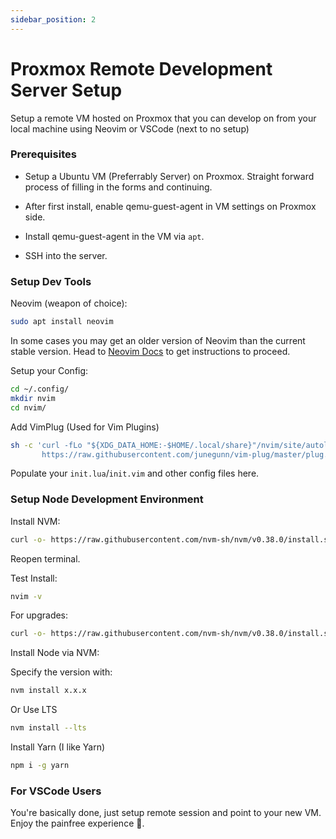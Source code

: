 ```yaml
---
sidebar_position: 2
---
```


# Proxmox Remote Development Server Setup

Setup a remote VM hosted on Proxmox that you can develop on from your local machine using Neovim or VSCode (next to no setup)

### Prerequisites

- Setup a Ubuntu VM (Preferrably Server) on Proxmox. Straight forward process of filling in the forms and continuing.

- After first install, enable qemu-guest-agent in VM settings on Proxmox side.

- Install qemu-guest-agent in the VM via `apt`.

- SSH into the server.

### Setup Dev Tools

Neovim (weapon of choice):

```bash
sudo apt install neovim
```

In some cases you may get an older version of Neovim than the current stable version. Head to [Neovim Docs](https://github.com/neovim/neovim/wiki/Installing-Neovim) to get instructions to proceed.

Setup your Config:

```bash
cd ~/.config/
mkdir nvim
cd nvim/
```

Add VimPlug (Used for Vim Plugins)

```bash
sh -c 'curl -fLo "${XDG_DATA_HOME:-$HOME/.local/share}"/nvim/site/autoload/plug.vim --create-dirs \
       https://raw.githubusercontent.com/junegunn/vim-plug/master/plug.vim'
```

Populate your `init.lua`/`init.vim` and other config files here.

### Setup Node Development Environment

Install NVM:

```bash
curl -o- https://raw.githubusercontent.com/nvm-sh/nvm/v0.38.0/install.sh | bash
```

Reopen terminal.

Test Install:

```bash
nvim -v
```

For upgrades:

```bash
curl -o- https://raw.githubusercontent.com/nvm-sh/nvm/v0.38.0/install.sh | bash
```

Install Node via NVM:

Specify the version with:

```bash
nvm install x.x.x
```

Or Use LTS

```bash
nvm install --lts
```

Install Yarn (I like Yarn)

```bash
npm i -g yarn
```

### For VSCode Users

You're basically done, just setup remote session and point to your new VM. Enjoy the painfree experience 🙂.


